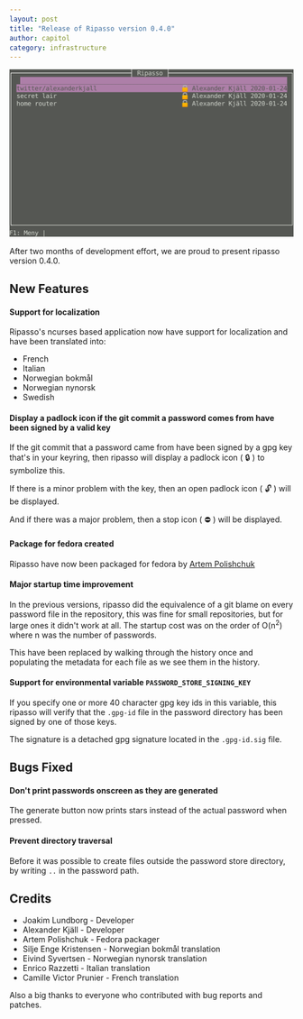 ```yaml
---
layout: post
title: "Release of Ripasso version 0.4.0"
author: capitol
category: infrastructure
---
```

![ripasso-cursive](/images/ripasso-cursive-0.4.0.png)

After two months of development effort, we are proud to present
ripasso version 0.4.0.

## New Features

#### Support for localization

Ripasso's ncurses based application now have support for localization and have been translated into:

 * French
 * Italian
 * Norwegian bokmål
 * Norwegian nynorsk
 * Swedish


#### Display a padlock icon if the git commit a password comes from have been signed by a valid key

If the git commit that a password came from have been signed by a gpg key that's in your keyring,
then ripasso will display a padlock icon ( 🔒 ) to symbolize this.

If there is a minor problem with the key, then an open padlock icon ( 🔓 ) will be displayed.

And if there was a major problem, then a stop icon ( ⛔ ) will be displayed.

#### Package for fedora created

Ripasso have now been packaged for fedora by [Artem Polishchuk](https://github.com/tim77)

#### Major startup time improvement

In the previous versions, ripasso did the equivalence of a git blame on every password file
in the repository, this was fine for small repositories, but for large ones it didn't work
at all. The startup cost was on the order of O(n<sup>2</sup>) where n was the number of passwords.

This have been replaced by walking through the history once and populating the metadata
for each file as we see them in the history.

#### Support for environmental variable `PASSWORD_STORE_SIGNING_KEY`

If you specify one or more 40 character gpg key ids in this variable, this ripasso will
verify that the `.gpg-id` file in the password directory has been signed by one of those keys.

The signature is a detached gpg signature located in the `.gpg-id.sig` file.

## Bugs Fixed

#### Don't print passwords onscreen as they are generated

The generate button now prints stars instead of the actual password when pressed.

#### Prevent directory traversal

Before it was possible to create files outside the password store directory, by
writing `..` in the password path.

## Credits

 * Joakim Lundborg - Developer
 * Alexander Kjäll - Developer
 * Artem Polishchuk - Fedora packager
 * Silje Enge Kristensen - Norwegian bokmål translation
 * Eivind Syvertsen - Norwegian nynorsk translation
 * Enrico Razzetti - Italian translation
 * Camille Victor Prunier - French translation

Also a big thanks to everyone who contributed with bug reports and patches.

